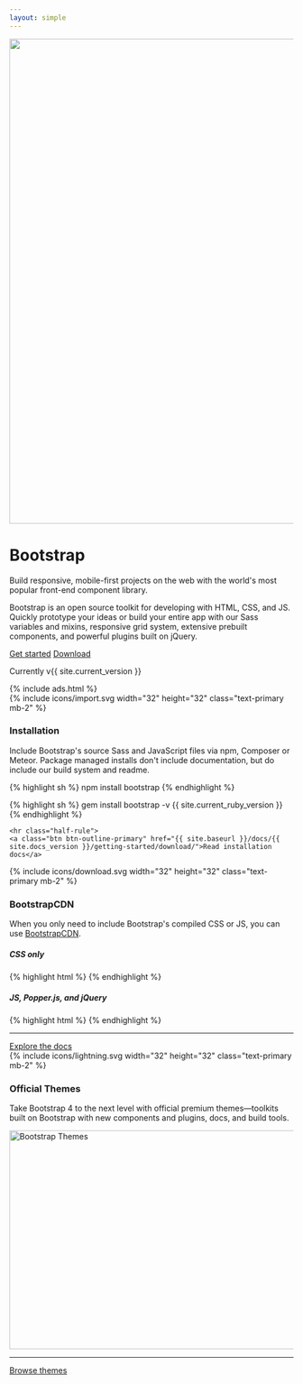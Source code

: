 ```yaml
---
layout: simple
---
```


<main class="bd-masthead" id="content" role="main">
  <div class="container">
    <div class="row align-items-center">
      <div class="col-6 mx-auto col-md-6 order-md-2">
        <img class="img-fluid mb-3 mb-md-0" src="{{ site.baseurl }}/docs/{{ site.docs_version }}/assets/img/bootstrap-stack.png" alt="" width="1024" height="860">
      </div>
      <div class="col-md-6 order-md-1 text-center text-md-left pr-md-5">
        <h1 class="mb-3 bd-text-purple-bright">Bootstrap</h1>
        <p class="lead">
          Build responsive, mobile-first projects on the web with the world's most popular front-end component library.
        </p>
        <p class="lead mb-4">
          Bootstrap is an open source toolkit for developing with HTML, CSS, and JS. Quickly prototype your ideas or build your entire app with our Sass variables and mixins, responsive grid system, extensive prebuilt components, and powerful plugins built on jQuery.
        </p>
        <div class="d-flex flex-column flex-md-row lead mb-3">
          <a href="{{ site.baseurl }}/docs/{{ site.docs_version }}/getting-started/introduction/" class="btn btn-lg btn-bd-primary mb-3 mb-md-0 mr-md-3" onclick="ga('send', 'event', 'Jumbotron actions', 'Get started', 'Get started');">Get started</a>
          <a href="{{ site.baseurl }}/docs/{{ site.docs_version }}/getting-started/download/" class="btn btn-lg btn-outline-secondary" onclick="ga('send', 'event', 'Jumbotron actions', 'Download', 'Download {{ site.current_version }}');">Download</a>
        </div>
        <p class="text-muted mb-0">
          Currently v{{ site.current_version }}
        </p>
      </div>
    </div>
    {% include ads.html %}
  </div>
</main>

<div class="masthead-followup row m-0 border border-white">
  <div class="col-12 col-md-4 p-3 p-md-5 bg-light border border-white">
    <!-- Icon by Bytesize https://github.com/danklammer/bytesize-icons -->
    {% include icons/import.svg width="32" height="32" class="text-primary mb-2" %}
    <h3>Installation</h3>
    <p>Include Bootstrap's source Sass and JavaScript files via npm, Composer or Meteor. Package managed installs don't include documentation, but do include our build system and readme.</p>

{% highlight sh %}
npm install bootstrap
{% endhighlight %}

{% highlight sh %}
gem install bootstrap -v {{ site.current_ruby_version }}
{% endhighlight %}

    <hr class="half-rule">
    <a class="btn btn-outline-primary" href="{{ site.baseurl }}/docs/{{ site.docs_version }}/getting-started/download/">Read installation docs</a>
  </div>

  <div class="col-12 col-md-4 p-3 p-md-5 bg-light border border-white">
    <!-- Icon by Bytesize https://github.com/danklammer/bytesize-icons -->
    {% include icons/download.svg width="32" height="32" class="text-primary mb-2" %}
    <h3>BootstrapCDN</h3>
    <p>When you only need to include Bootstrap's compiled CSS or JS, you can use <a href="https://www.bootstrapcdn.com/">BootstrapCDN</a>.</p>

<h5>CSS only</h5>
{% highlight html %}
<link rel="stylesheet" href="{{ site.cdn.css }}" integrity="{{ site.cdn.css_hash }}" crossorigin="anonymous">
{% endhighlight %}

<h5>JS, Popper.js, and jQuery</h5>
{% highlight html %}
<script src="{{ site.cdn.jquery }}" integrity="{{ site.cdn.jquery_hash }}" crossorigin="anonymous"></script>
<script src="{{ site.cdn.popper }}" integrity="{{ site.cdn.popper_hash }}" crossorigin="anonymous"></script>
<script src="{{ site.cdn.js }}" integrity="{{ site.cdn.js_hash }}" crossorigin="anonymous"></script>
{% endhighlight %}
    <hr class="half-rule">
    <a class="btn btn-outline-primary" href="{{ site.baseurl }}/docs/{{ site.docs_version }}/layout/overview/">Explore the docs</a>
  </div>

  <div class="col-12 col-md-4 p-3 p-md-5 bg-light border border-white">
    <!-- Icon by Bytesize https://github.com/danklammer/bytesize-icons -->
    {% include icons/lightning.svg width="32" height="32" class="text-primary mb-2" %}
    <h3>Official Themes</h3>
    <p>
      Take Bootstrap 4 to the next level with official premium themes—toolkits built on Bootstrap with new components and plugins, docs, and build tools.
    </p>
    <img class="img-fluid mt-3 mx-auto" src="{{ site.baseurl }}/docs/{{ site.docs_version }}/assets/img/bootstrap-themes.png" alt="Bootstrap Themes" width="1024" height="388">
    <hr class="half-rule">
    <a href="{{ site.themes }}" class="btn btn-outline-primary">Browse themes</a>
  </div>
</div>
